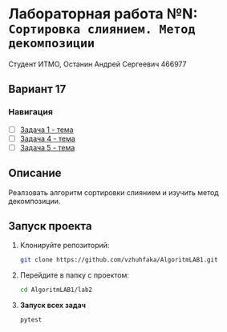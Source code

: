 # Лабораторная работа №N: `Сортировка слиянием. Метод декомпозиции`

Студент ИТМО, Останин Андрей Сергеевич 466977
## Вариант 17
### Навигация

- [ ] [Задача 1 - тема ](task1/README.md)
- [ ] [Задача 4 - тема ](task4/README.md)
- [ ] [Задача 5 - тема ](task5/README.md)

## Описание
Реалзовать алгоритм сортировки слиянием и изучить метод декомпозиции.

## Запуск проекта
1. Клонируйте репозиторий:
   ```bash
   git clone https://github.com/vzhuhfaka/AlgoritmLAB1.git
   ```
2. Перейдите в папку с проектом:
   ```bash
   cd AlgoritmLAB1/lab2
   ```
3. **Запуск всех задач**
    ```bash
    pytest
   ```
